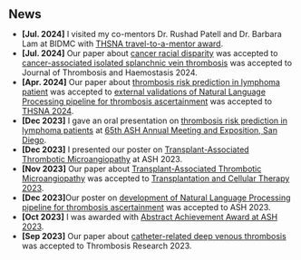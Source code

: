 <h1 id="news"></h1>

<h2 style="margin: 60px 0px 10px;">News</h2>

<ul>
<li><strong>[Jul. 2024]</strong> I visited my co-mentors Dr. Rushad Patell and Dr. Barbara Lam at BIDMC with <a href="https://thsna.org/web/mentor.php">THSNA travel-to-a-mentor award</a>.</li>
<li><strong>[Jul. 2024]</strong> Our paper about <a href="./#publications">cancer racial disparity</a> was accepted to <a href="https://link.springer.com/article/10.1007/s40615-024-02077-y
        
        
        
        ">Journal of Racial and Ethnic Health Disparities 2024</a>. </li>
<li><strong>[May 2024]</strong> Our paper about <a href="https://scholar.google.com/citations?view_op=view_citation&hl=en&user=47yvri4AAAAJ&citation_for_view=47yvri4AAAAJ:5nxA0vEk-isC">cancer-associated isolated splanchnic vein thrombosis</a> was accepted to Journal of Thrombosis and Haemostasis 2024.</li>
<li><strong>[Apr. 2024]</strong> Our paper about <a href="./#publications">thrombosis risk prediction in lymphoma patient</a> was accepted to <a href="https://link.springer.com/article/10.1007/s40615-024-02077-y
        
        
        
        ">American Journal of Hematology 2024</a>. </li>

        
<li><strong>[Mar 2024]</strong> Our abstract about <a href="https://www.thsna.org/virtual/?page=presentation&session_id=33&presentation_id=291">external validations of Natural Language Processing pipeline for thrombosis ascertainment</a> was accepted to <a href="https://www.thsna.org/2024/">THSNA 2024</a>.</li>
<li><strong>[Dec 2023]</strong> I gave an oral presentation on <a href="https://www.sciencedirect.com/science/article/abs/pii/S0006497123051698">thrombosis risk prediction in lymphoma patients</a> at <a href="https://www.hematology.org/">65th ASH Annual Meeting and Exposition, San Diego</a>. </li>
<li><strong>[Dec 2023]</strong> I presented our poster on <a href="https://www.sciencedirect.com/science/article/abs/pii/S0006497123115035">Transplant-Associated Thrombotic Microangiopathy</a> at ASH 2023</a>. </li>

<li><strong>[Nov 2023]</strong> Our paper about <a href="./#publications">Transplant-Associated Thrombotic Microangiopathy</a> was accepted to <a href="https://www.sciencedirect.com/science/article/abs/pii/S2666636723014720     
        ">Transplantation and Cellular Therapy 2023</a>. </li>
<li><strong>[Dec 2023]</strong>Our poster on <a href="https://www.sciencedirect.com/science/article/pii/S0006497123078709">development of Natural Language Processing pipeline for thrombosis ascertainment</a> was accepted to ASH 2023. </li>
<li><strong>[Oct 2023]</strong> I was awarded with <a href="https://www.hematology.org/awards/award-recipients/abstract-achievement/2023">Abstract Achievement Award at ASH 2023</a>.</li>
<li><strong>[Sep 2023]</strong> Our paper about <a href="https://www.sciencedirect.com/science/article/abs/pii/S0049384823001895">catheter-related deep venous thrombosis</a> was accepted to Thrombosis Research 2023.</li>



</ul>
